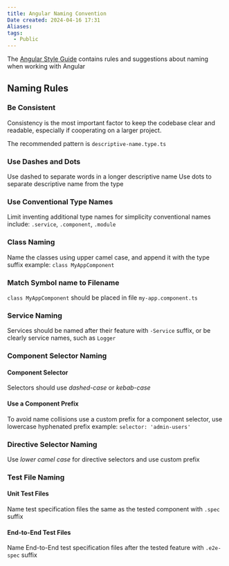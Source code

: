 ```yaml
---
title: Angular Naming Convention
Date created: 2024-04-16 17:31
Aliases:
tags: 
  - Public
---
```


The [Angular Style Guide](https://angular.io/guide/styleguide) contains rules and suggestions about naming when working with Angular

## Naming Rules

### Be Consistent
Consistency is the most important factor to keep the codebase clear and readable, especially if cooperating on a larger project.

The recommended pattern is
`descriptive-name.type.ts`

### Use Dashes and Dots
Use dashed to separate words in a longer descriptive name
Use dots to separate descriptive name from the type 

### Use Conventional Type Names
Limit inventing additional type names for simplicity
conventional names include: `.service`, `.component`, `.module`

### Class Naming
Name the classes using upper camel case, and append it with the type suffix
example: `class MyAppComponent`

### Match Symbol name to Filename
`class MyAppComponent` should be placed in file `my-app.component.ts`

### Service Naming
Services should be named after their feature with `-Service` suffix, or be clearly service names, such as `Logger`

### Component Selector Naming
#### Component Selector
Selectors should use *dashed-case* or *kebab-case*

#### Use a Component Prefix
To avoid name collisions use a custom prefix for a component selector, use lowercase hyphenated prefix
example: `selector: 'admin-users'`

### Directive Selector Naming
Use *lower camel case* for directive selectors and use custom prefix

### Test File Naming

#### Unit Test Files
Name test specification files the same as the tested component with `.spec` suffix
#### End-to-End Test Files
Name End-to-End test specification files after the tested feature with `.e2e-spec` suffix


